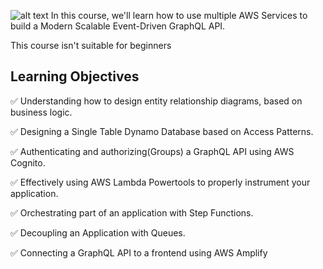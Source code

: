![alt text](https://raw.githubusercontent.com/trey-rosius/babysitter_api/master/book_nanny.png)
In this course, we'll learn how to use multiple AWS Services to build a Modern Scalable Event-Driven GraphQL API.

This course isn't suitable for beginners

## Learning Objectives

✅  Understanding how to design entity relationship diagrams, based on business logic.

✅  Designing a Single Table Dynamo Database based on Access Patterns.

✅  Authenticating and authorizing(Groups) a GraphQL API using AWS Cognito.

✅  Effectively using AWS Lambda Powertools to properly instrument your application.

✅  Orchestrating part of an application with Step Functions.

✅  Decoupling an Application with Queues.

✅  Connecting a GraphQL API to a frontend using AWS Amplify
